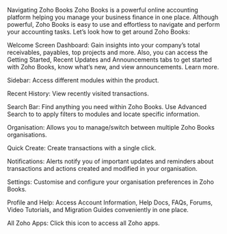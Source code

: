 Navigating Zoho Books
Zoho Books is a powerful online accounting platform helping you manage your business finance in one place. Although powerful, Zoho Books is easy to use and effortless to navigate and perform your accounting tasks. Let’s look how to get around Zoho Books:

Welcome Screen
Dashboard: Gain insights into your company’s total receivables, payables, top projects and more. Also, you can access the Getting Started, Recent Updates and Announcements tabs to get started with Zoho Books, know what’s new, and view announcements. Learn more.

Sidebar: Access different modules within the product.

Recent History: View recently visited transactions.

Search Bar: Find anything you need within Zoho Books. Use Advanced Search to to apply filters to modules and locate specific information.

Organisation: Allows you to manage/switch between multiple Zoho Books organisations.

Quick Create: Create transactions with a single click.

Notifications: Alerts notify you of important updates and reminders about transactions and actions created and modified in your organisation.

Settings: Customise and configure your organisation preferences in Zoho Books.

Profile and Help: Access Account Information, Help Docs, FAQs, Forums, Video Tutorials, and Migration Guides conveniently in one place.

All Zoho Apps: Click this icon to access all Zoho apps.